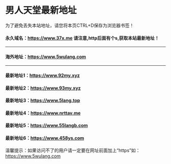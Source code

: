 # 男人天堂最新地址
为了避免丢失本站地址，请您将本页CTRL+D保存为浏览器书签！
#### 永久域名：https://www.37x.me 请注意,http后面有个s,获取本站最新地址！
--------------------------------------------------------------------------
#### 海外地址：https://www.5wulang.com
--------------------------------
#### 最新地址1：https://www.92my.xyz
#### 最新地址2：https://www.93my.xyz
#### 最新地址3：https://www.5lang.top
#### 最新地址4：https://www.nrttav.me
#### 最新地址5：https://www.55langb.com
#### 最新地址6：https://www.458ys.com


温馨提示：如果访问不了的用户请一定要在网址前面加上“https”如：https://www.5wulang.com

